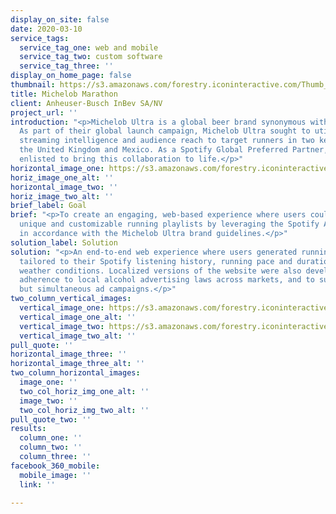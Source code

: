 ```yaml
---
display_on_site: false
date: 2020-03-10
service_tags:
  service_tag_one: web and mobile
  service_tag_two: custom software
  service_tag_three: ''
display_on_home_page: false
thumbnail: https://s3.amazonaws.com/forestry.iconinteractive.com/Thumb_Michelob.jpg
title: Michelob Marathon
client: Anheuser-Busch InBev SA/NV
project_url: ''
introduction: "<p>Michelob Ultra is a global beer brand synonymous with living well.
  As part of their global launch campaign, Michelob Ultra sought to utilize Spotify’s
  streaming intelligence and audience reach to target runners in two key markets,
  the United Kingdom and Mexico. As a Spotify Global Preferred Partner, Hydric was
  enlisted to bring this collaboration to life.</p>"
horizontal_image_one: https://s3.amazonaws.com/forestry.iconinteractive.com/mic-light-banner.jpg
horiz_image_one_alt: ''
horizontal_image_two: ''
horiz_image_two_alt: ''
brief_label: Goal
brief: "<p>To create an engaging, web-based experience where users could generate
  unique and customizable running playlists by leveraging the Spotify API, designed
  in accordance with the Michelob Ultra brand guidelines.</p>"
solution_label: Solution
solution: "<p>An end-to-end web experience where users generated running playlists
  tailored to their Spotify listening history, running pace and duration, and local
  weather conditions. Localized versions of the website were also developed to ensure
  adherence to local alcohol advertising laws across markets, and to support separate
  but simultaneous ad campaigns.</p>"
two_column_vertical_images:
  vertical_image_one: https://s3.amazonaws.com/forestry.iconinteractive.com/mic-ultra-box2.png
  vertical_image_one_alt: ''
  vertical_image_two: https://s3.amazonaws.com/forestry.iconinteractive.com/mic-ultra-box1.png
  vertical_image_two_alt: ''
pull_quote: ''
horizontal_image_three: ''
horizontal_image_three_alt: ''
two_column_horizontal_images:
  image_one: ''
  two_col_horiz_img_one_alt: ''
  image_two: ''
  two_col_horiz_img_two_alt: ''
pull_quote_two: ''
results:
  column_one: ''
  column_two: ''
  column_three: ''
facebook_360_mobile:
  mobile_image: ''
  link: ''

---
```

